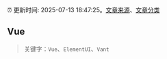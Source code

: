 :alarm_clock: 更新时间: 2025-07-13 18:47:25。[文章来源](/README.md)、[文章分类](/TAGS.md)

## Vue


> 关键字：`Vue`、`ElementUI`、`Vant`



